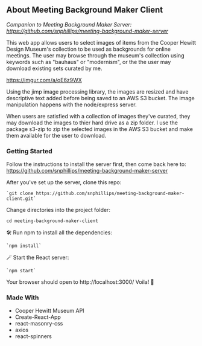 ## About Meeting Background Maker Client

_Companion to Meeting Background Maker Server: https://github.com/snphillips/meeting-background-maker-server_

This web app allows users to select images of items from the Cooper Hewitt Design Museum's collection to be used as backgrounds for online meetings. The user may browse through the museum's collection using keywords such as "bauhaus" or "modernism", or the the user may download existing sets curated by me.

https://imgur.com/a/oE6z9WX

Using the jimp image processing library, the images are resized and have descriptive text added before being saved to an AWS S3 bucket. The image manipulation happens with the node/express server.

When users are satisfied with a collection of images they've curated, they may download the images to thier hard drive as a zip folder. I use the package s3-zip to zip the selected images in the AWS S3 bucket and make them available for the user to download.

### Getting Started

Follow the instructions to install the server first, then come back here to: https://github.com/snphillips/meeting-background-maker-server

After you've set up the server, clone this repo:

`````````
`git clone https://github.com/snphillips/meeting-background-maker-client.git`
`````````
 
Change directories into the project folder:

`````````
cd meeting-background-maker-client
`````````


🛠 Run npm to install all the dependencies:

`````````
`npm install`
`````````

🪄 Start the React server:

`````````
`npm start`
`````````
Your browser should open to http://localhost:3000/ Voila! 🥂


### Made With
* Cooper Hewitt Museum API
* Create-React-App
* react-masonry-css
* axios
* react-spinners




